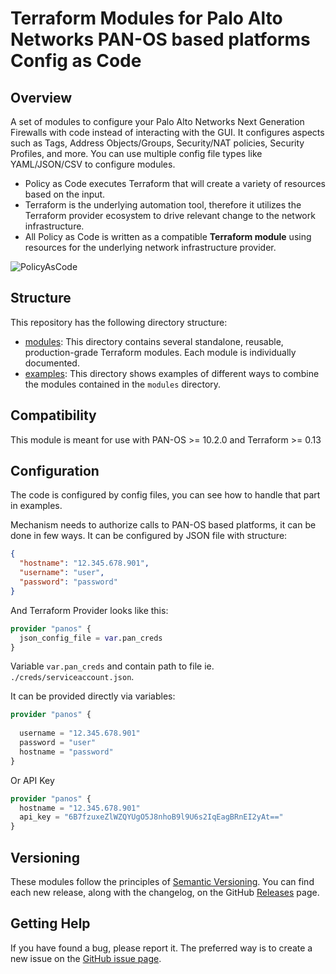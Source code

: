 # Terraform Modules for Palo Alto Networks PAN-OS based platforms Config as Code

## Overview

A set of modules to configure your Palo Alto Networks Next Generation Firewalls with code instead of interacting with 
the GUI. It configures aspects such as Tags, Address Objects/Groups, Security/NAT policies, Security Profiles, and more.
You can use multiple config file types like YAML/JSON/CSV to configure modules.

* Policy as Code executes Terraform that will create a variety of resources based on the input.
* Terraform is the underlying automation tool, therefore it utilizes the Terraform provider ecosystem to drive relevant
  change to the network infrastructure.
* All Policy as Code is written as a compatible **Terraform module** using resources for the underlying network
  infrastructure provider.

![PolicyAsCode](https://user-images.githubusercontent.com/2110772/188634641-0f410362-74fe-4414-ac3f-7b9cea9ce9aa.png)

## Structure

This repository has the following directory structure:

* [modules](modules): This directory contains several standalone, reusable, production-grade Terraform modules. Each
  module is individually documented.
* [examples](examples): This directory shows examples of different ways to combine the modules contained in the
  `modules` directory.

## Compatibility

This module is meant for use with PAN-OS >= 10.2.0 and Terraform >= 0.13

## Configuration

The code is configured by config files, you can see how to handle that part in examples.

Mechanism needs to authorize calls to PAN-OS based platforms, it can be done in few ways.
It can be configured by JSON file with structure:

```json
{
  "hostname": "12.345.678.901",
  "username": "user",
  "password": "password"
}
```
And Terraform Provider looks like this:
```terraform
provider "panos" {
  json_config_file = var.pan_creds
}
```

Variable ``var.pan_creds`` and contain path to file ie. ``./creds/serviceaccount.json``.

It can be provided directly via variables:

```terraform
provider "panos" {
  
  username = "12.345.678.901"
  password = "user"
  hostname = "password" 
}
```

Or API Key
```terraform
provider "panos" {
  hostname = "12.345.678.901"
  api_key = "6B7fzuxeZlWZQYUgO5J8nhoB9l9U6s2IqEagBRnEI2yAt=="
}
```


## Versioning

These modules follow the principles of [Semantic Versioning](http://semver.org/). You can find each new release,
along with the changelog, on the GitHub [Releases](../../releases) page.

## Getting Help

If you have found a bug, please report it. The preferred way is to create a new issue on
the [GitHub issue page](../../issues).
